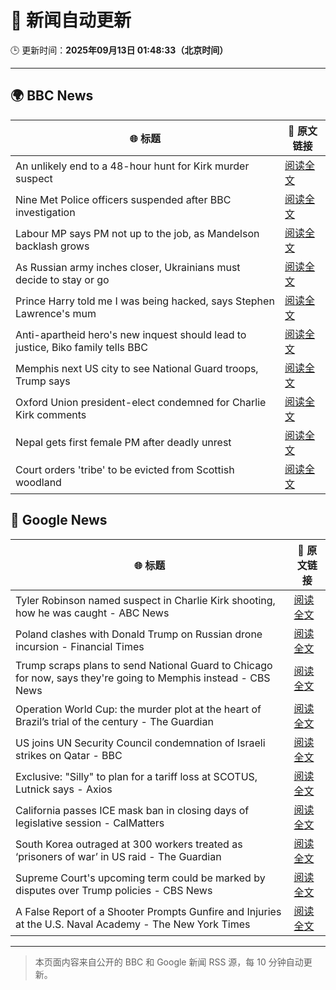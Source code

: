 # 🧠 新闻自动更新

🕒 更新时间：**2025年09月13日 01:48:33（北京时间）**

---

## 🌍 BBC News

| 🌐 标题 | 🔗 原文链接 |
|--------|-------------|
| An unlikely end to a 48-hour hunt for Kirk murder suspect | [阅读全文](https://www.bbc.com/news/articles/c784end1wxvo?at_medium=RSS&at_campaign=rss) |
| Nine Met Police officers suspended after BBC investigation | [阅读全文](https://www.bbc.com/news/articles/cn839398xzpo?at_medium=RSS&at_campaign=rss) |
| Labour MP says PM not up to the job, as Mandelson backlash grows | [阅读全文](https://www.bbc.com/news/articles/cx238pwwqg6o?at_medium=RSS&at_campaign=rss) |
| As Russian army inches closer, Ukrainians must decide to stay or go | [阅读全文](https://www.bbc.com/news/articles/cy50kk14y00o?at_medium=RSS&at_campaign=rss) |
| Prince Harry told me I was being hacked, says Stephen Lawrence's mum | [阅读全文](https://www.bbc.com/news/articles/c4g70271ndlo?at_medium=RSS&at_campaign=rss) |
| Anti-apartheid hero's new inquest should lead to justice, Biko family tells BBC | [阅读全文](https://www.bbc.com/news/articles/c931n9eelpeo?at_medium=RSS&at_campaign=rss) |
| Memphis next US city to see National Guard troops, Trump says | [阅读全文](https://www.bbc.com/news/articles/c9v7ydn7dv1o?at_medium=RSS&at_campaign=rss) |
| Oxford Union president-elect condemned for Charlie Kirk comments | [阅读全文](https://www.bbc.com/news/articles/c04qz5lk6ggo?at_medium=RSS&at_campaign=rss) |
| Nepal gets first female PM after deadly unrest | [阅读全文](https://www.bbc.com/news/articles/c179qne0zw0o?at_medium=RSS&at_campaign=rss) |
| Court orders 'tribe' to be evicted from Scottish woodland | [阅读全文](https://www.bbc.com/news/articles/c62zxjy0j91o?at_medium=RSS&at_campaign=rss) |

## 📰 Google News

| 🌐 标题 | 🔗 原文链接 |
|--------|-------------|
| Tyler Robinson named suspect in Charlie Kirk shooting, how he was caught - ABC News | [阅读全文](https://news.google.com/rss/articles/CBMimAFBVV95cUxQQWYtdTVXWC03bDJQTVV6SXFRcVlwaGVzeFJDNmdLTUtEM3BXajVBazUwYktmZTdDUkNwcGFyeWhtSG14NHhkT214cXpfdk1OMF9RMDZjWGxQeXl0b0YyM19oMzd3ODhDUUFVbE9VM1R5ME9CeUdTZlBtdGRzYXVyU2JyZ1Bkd0Zpem9jUU51TDBUSWhRNnRacdIBngFBVV95cUxPMU5sbWNpUWxsMWNYcXBmNnpyZWxZVlJUTmY2ZXQxRGJsdGlzeHV3UHlDZHlEWUY4NWFSSTNMQ0ZreFdndEZmRUJxX2lUSk95cTBxem96RDZ4eTBFTWVWQ2piREVZTjZyMy16ODBfXzlJa0l6U0I2Ui0tN0JNdGhHd2pOOUFTdmNlMVRKSGhwOFMzOEpkNFc1MUpkRlZTQQ?oc=5) |
| Poland clashes with Donald Trump on Russian drone incursion - Financial Times | [阅读全文](https://news.google.com/rss/articles/CBMicEFVX3lxTE4ybmo2Y1RpMkV4d25VSDhCN1lsZlpUQ3NKVlB3eVc0Y3FUMnpyeXVPWTk5eXQ3Y3cyVTR5MXJ6TE9fRVAxZG4tQXhpeWZBRzVYeTY5czVyNnctcVdOcFIxbXJ5anpqVW9LSFBLb3l1WGw?oc=5) |
| Trump scraps plans to send National Guard to Chicago for now, says they're going to Memphis instead - CBS News | [阅读全文](https://news.google.com/rss/articles/CBMilAFBVV95cUxNVVJvS1NsX3BteERBRDFLTFhubHU2enlYcDRTMVRIQUN1YkVFWDR3dEM5TjhFNXh1S2FMXzdLelgyVk9ERHRac1E3ck9nbkt0OW8yckkySGE3dGsyRGtkLWdvc2VOUjhQMXVneXY2QzctcGRDSmFmVy1wVnpRUDZxZmVnanFVXy13YzJrUDAtdGh0VG1s?oc=5) |
| Operation World Cup: the murder plot at the heart of Brazil’s trial of the century - The Guardian | [阅读全文](https://news.google.com/rss/articles/CBMizwFBVV95cUxOcjAweXZrdXZzOWcyZkhLNXQwTnZ5VmlSY0tFMDV5dmdWNDV5Q2VrTkY2S21xMlZIOUtDR0Fja1ZLUXQ1dUhUZTN4dko0aXRQMGFWRGVOYnQ3VmhDbGRWdWR5TEgwc1NhZDUyM0hpdDFERVdzZFlrYXpkV2J0N2ZFUzJmVUpnUXJrdTgwMkhWZWcxcVo5UHVuVGZnazFic2o5RlRvUW9JcFRTNkM5TFJ6T3RuWTJPQThzLTVLR0RGTS0zNEFBcGpTaFpBNlllQTQ?oc=5) |
| US joins UN Security Council condemnation of Israeli strikes on Qatar - BBC | [阅读全文](https://news.google.com/rss/articles/CBMiWkFVX3lxTE9yYjN4aFFlODVvVHBNQURUYTNjNDQydk5MNEwtYy02VmZST09qNDVkNTk3QjdDWEtxMWtWb0VuM3RpblRxZkFpUmJrREJpRXc1WWRaNFhObHdkZ9IBX0FVX3lxTE14aFpUX3FiYWZMQkJWSmtFUGFfc213dEJ0SUlKM2Q5eDJEak1sZVRFa05GRzlrUW9EX2F2VEJHYkNIM0JRZ19BWHBSZ1dIWUxFODZrX3lncEt3ZWtXbkZn?oc=5) |
| Exclusive: "Silly" to plan for a tariff loss at SCOTUS, Lutnick says - Axios | [阅读全文](https://news.google.com/rss/articles/CBMid0FVX3lxTE01VDZVSV95ZDI2cTA0YjhINkdvVWVjUEFmdmZJMGNNX1BQUEhrWEIwRkp3emY1c25RWXBwdmJ4SGpxUXFZY0V6X096bjFFMllBYmtldXd6dU5qUUhPcFBBenlQbTRZRnhuQThVWGJFb0M2RUhDTnJ3?oc=5) |
| California passes ICE mask ban in closing days of legislative session - CalMatters | [阅读全文](https://news.google.com/rss/articles/CBMidkFVX3lxTFBrTC1kMU5OeUxJM183bVZ1T0ZfXzExamlZb0lHRGhNd0pMUEJKSVJMQTRLemYxMkhGek1iQzU4Yl9ldFU1bC1BMlBidWxOdnhIV1VTUDIyXzA5blRKajgyT0lxbW9jSlEzS25uNGs2YTNoMFVTd0E?oc=5) |
| South Korea outraged at 300 workers treated as ‘prisoners of war’ in US raid - The Guardian | [阅读全文](https://news.google.com/rss/articles/CBMiyAFBVV95cUxOU25RRzE5ay11bllGN2dEMWFubXlsbUFOTDdqV3MzRVYwS0QwME9jdms1ejg4dDJrejY4NXJvN1RRNGl3cXBlLUVIbTBFbmZsTUtnTjVKOU5BZU4tZy1sUWFzbGNqNklSUXQ4R2x5Q0NYOGNmbXlRcmRtdjUzUURWX2NTazFZU1NhN0VCa1hIRVR1c2NpcWlLd0JtTjg4Zlo5dUpTN1RseUVYNlloTnd1eVJOSlIzRG5hbGNFRVZWVlFUaGdPUmdJNA?oc=5) |
| Supreme Court's upcoming term could be marked by disputes over Trump policies - CBS News | [阅读全文](https://news.google.com/rss/articles/CBMihwFBVV95cUxQdU91VkF4TUV5NXdtd2hkOW1odVpLaHFrbE4wbDVnRER5MVkzR1ZNUnhkeThmZjNiWDhnNEZEdWV6VURWV1hxenV5ZWNZTzU5WktfREM1SHVxMG1RYTdta0ZiYW4tTXhMSEJZRThwUGxkdEh2U19Sc0xBZy1XSm8tTjZ2SEtyQk3SAYwBQVVfeXFMUDg1Q1pLMl9CLW5MRjh0VGEtOHhUUnJtTFFuWmdlZVRCNVpPaXlVSHBLbl9YbWhXZ3c1cEdjZGktek5Qekd2ZkpqS0Fpd3BwNVFKN0g4ZUw1TUJNa3hlRUg1OUpfTEpPTHc5b2NQOFhQOHVNbGZmOTdNZGthZVFicWJWaTJmcldhbWFhUjg?oc=5) |
| A False Report of a Shooter Prompts Gunfire and Injuries at the U.S. Naval Academy - The New York Times | [阅读全文](https://news.google.com/rss/articles/CBMidEFVX3lxTE9nNzRNRWtzdThfaFJvMHk1NnRNRjQwTWJRd0diS0RVd2R1c2EzaGtDSTl4T25BWG0tRktFUjc2Q3RrTGxGbGl5c09hSFhza3VQYnppTXNwTDNZMFkwTVl2VGJXc1lySjdRRE1jTlNHbnRXQWtC?oc=5) |

---
> 本页面内容来自公开的 BBC 和 Google 新闻 RSS 源，每 10 分钟自动更新。